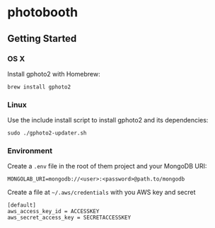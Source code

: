 # photobooth

## Getting Started

### OS X

Install gphoto2 with Homebrew:
```
brew install gphoto2
```

### Linux

Use the include install script to install gphoto2 and its dependencies:
```
sudo ./gphoto2-updater.sh
```

### Environment
Create a `.env` file in the root of them project and your MongoDB URI:
```
MONGOLAB_URI=mongodb://<user>:<password>@path.to/mongodb
```

Create a file at `~/.aws/credentials` with you AWS key and secret
```
[default]
aws_access_key_id = ACCESSKEY
aws_secret_access_key = SECRETACCESSKEY
```
